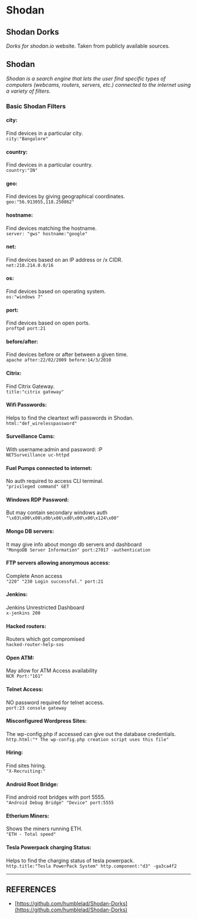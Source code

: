 # Shodan

## Shodan Dorks

_Dorks for shodan.io_ website. Taken from publicly available sources.

## Shodan

_Shodan is a search engine that lets the user find specific types of computers (webcams, routers, servers, etc.) connected to the internet using a variety of filters._

### Basic Shodan Filters

#### city:

Find devices in a particular city.\
`city:"Bangalore"`

#### country:

Find devices in a particular country.\
`country:"IN"`

#### geo:

Find devices by giving geographical coordinates.\
`geo:"56.913055,118.250862"`

#### hostname:

Find devices matching the hostname.\
`server: "gws" hostname:"google"`

#### net:

Find devices based on an IP address or /x CIDR.\
`net:210.214.0.0/16`

#### os:

Find devices based on operating system.\
`os:"windows 7"`

#### port:

Find devices based on open ports.\
`proftpd port:21`

#### before/after:

Find devices before or after between a given time.\
`apache after:22/02/2009 before:14/3/2010`

#### Citrix:

Find Citrix Gateway.\
`title:"citrix gateway"`

#### Wifi Passwords:

Helps to find the cleartext wifi passwords in Shodan.\
`html:"def_wirelesspassword"`

#### Surveillance Cams:

With username:admin and password: :P\
`NETSurveillance uc-httpd`

#### Fuel Pumps connected to internet:

No auth required to access CLI terminal.\
`"privileged command" GET`

#### Windows RDP Password:

But may contain secondary windows auth\
`"\x03\x00\x00\x0b\x06\xd0\x00\x00\x124\x00"`

#### Mongo DB servers:

It may give info about mongo db servers and dashboard\
`"MongoDB Server Information" port:27017 -authentication`

#### FTP servers allowing anonymous access:

Complete Anon access\
`"220" "230 Login successful." port:21`

#### Jenkins:

Jenkins Unrestricted Dashboard\
`x-jenkins 200`

#### Hacked routers:

Routers which got compromised\
`hacked-router-help-sos`

#### Open ATM:

May allow for ATM Access availability\
`NCR Port:"161"`

#### Telnet Access:

NO password required for telnet access.\
`port:23 console gateway`

#### Misconfigured Wordpress Sites:

The wp-config.php if accessed can give out the database credentials.\
`http.html:"* The wp-config.php creation script uses this file"`

#### Hiring:

Find sites hiring.\
`"X-Recruiting:"`

#### Android Root Bridge:

Find android root bridges with port 5555.\
`"Android Debug Bridge" "Device" port:5555`

#### Etherium Miners:

Shows the miners running ETH.\
`"ETH - Total speed"`

#### Tesla Powerpack charging Status:

Helps to find the charging status of tesla powerpack.\
`http.title:"Tesla PowerPack System" http.component:"d3" -ga3ca4f2`&#x20;



***

## REFERENCES

* [https://github.com/humblelad/Shodan-Dorks](https://github.com/humblelad/Shodan-Dorks)
